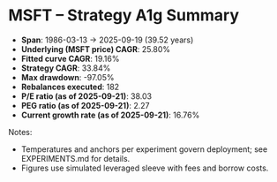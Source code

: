 # MSFT – Strategy A1g Summary

- **Span**: 1986-03-13 → 2025-09-19 (39.52 years)
- **Underlying (MSFT price) CAGR**: 25.80%
- **Fitted curve CAGR**: 19.16%
- **Strategy CAGR**: 33.84%
- **Max drawdown**: -97.05%
- **Rebalances executed**: 182
- **P/E ratio (as of 2025-09-21)**: 38.03
- **PEG ratio (as of 2025-09-21)**: 2.27
- **Current growth rate (as of 2025-09-21)**: 16.76%

Notes:

- Temperatures and anchors per experiment govern deployment; see EXPERIMENTS.md for details.
- Figures use simulated leveraged sleeve with fees and borrow costs.

